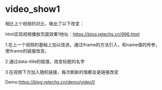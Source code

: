 # video_show1
相比上个视频的对比，做出了以下改变：

html实现视频播放页面效果1地址：https://blog.retechs.cn/996.html

1.在上一个视频的基础上加以改进，通过iframe的方法引入，和name值的传参，使iframe的链接改变。

2.通过data-title的赋值，改变标题的名字

3.在视频下方加入随机链接，每次刷新的值都会是链接改变

Demo:https://blog.retechs.cn/demo/video1/

